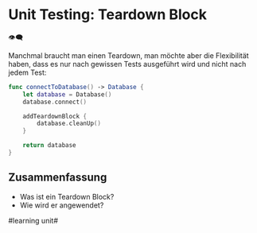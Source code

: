 # Unit Testing: Teardown Block
👁️‍🗨️

Manchmal braucht man einen Teardown, man möchte aber die Flexibilität haben, dass es nur nach gewissen Tests ausgeführt wird und nicht nach jedem Test:

```swift
func connectToDatabase() -> Database {
    let database = Database()
    database.connect()

    addTeardownBlock {
        database.cleanUp()
    }

    return database
}
```


## Zusammenfassung
- Was ist ein Teardown Block?
- Wie wird er angewendet?

#learning unit#